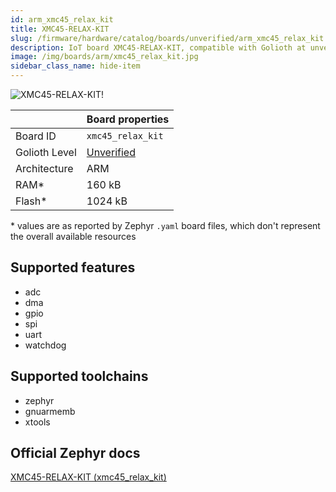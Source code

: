 ```yaml
---
id: arm_xmc45_relax_kit
title: XMC45-RELAX-KIT
slug: /firmware/hardware/catalog/boards/unverified/arm_xmc45_relax_kit
description: IoT board XMC45-RELAX-KIT, compatible with Golioth at unverified level.
image: /img/boards/arm/xmc45_relax_kit.jpg
sidebar_class_name: hide-item
---
```


[//]: # (This is an auto-generated file, do not edit! Changes to it will be lost upon re-generation)

![XMC45-RELAX-KIT!](/img/boards/arm/xmc45_relax_kit.jpg "XMC45-RELAX-KIT")

|                | Board properties     |
| -------------  | -------------------- |
| Board ID       | `xmc45_relax_kit` |
| Golioth Level  | [Unverified](/firmware/hardware#unverified-boards) |
| Architecture   | ARM |
| RAM*           | 160 kB |
| Flash*         | 1024 kB |

\* values are as reported by Zephyr `.yaml` board files, which don't represent the overall available resources



## Supported features

* adc
* dma
* gpio
* spi
* uart
* watchdog

## Supported toolchains

* zephyr
* gnuarmemb
* xtools

## Official Zephyr docs

[XMC45-RELAX-KIT (xmc45_relax_kit)](https://docs.zephyrproject.org/latest/boards/arm/xmc45_relax_kit/doc/index.html)
